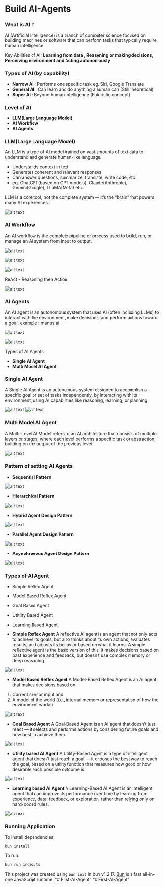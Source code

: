 # Build AI-Agents

### What is AI ?

AI (Artificial Intelligence) is a branch of computer science focused on building machines or software that can perform tasks that typically require human intelligence.

Key Abilities of AI: **Learning from data , Reasoning or making decisions, Perceiving environment and Acting autonomously**

### Types of AI (by capability)

- **Narrow AI** : Performs one specific task eg. Siri, Google Translate
- **General AI** : Can learn and do anything a human can (Still theoretical)
- **Super AI** : Beyond human intelligence (Futuristic concept)

### Level of AI

- **LLM(Large Language Model)**
- **AI Workflow**
- **AI Agents**

### LLM(Large Language Model)

An LLM is a type of AI model trained on vast amounts of text data to understand and generate human-like language.

- Understands context in text
- Generates coherent and relevant responses
- Can answer questions, summarize, translate, write code, etc.
- eg. ChatGPT(based on GPT models), Claude(Anthropic), Gemini(Google), LLaMA(Meta) etc..

LLM is a core tool, not the complete system — it’s the “brain” that powers many AI experiences.

![alt text](<Screenshot (303).png>)

### AI Workflow

An AI workflow is the complete pipeline or process used to build, run, or manage an AI system from input to output.

![alt text](<Screenshot (302).png>)

![alt text](<Screenshot (306).png>)

![alt text](<Screenshot (304).png>)

ReAct - Reasoning then Action

![alt text](<Screenshot (305).png>)

### AI Agents

An AI agent is an autonomous system that uses AI (often including LLMs) to interact with the environment, make decisions, and perform actions toward a goal.
example : manus ai

![alt text](<Screenshot (307).png>)

![alt text](<Screenshot (308).png>)

Types of AI Agents

- **Single AI Agent**
- **Multi Model AI Agent**

### Single AI Agent

A Single AI Agent is an autonomous system designed to accomplish a specific goal or set of tasks independently, by interacting with its environment, using AI capabilities like reasoning, learning, or planning

![alt text](<Screenshot (309).png>)
![alt text](<Screenshot (310).png>)

### Multi Model AI Agent

A Multi-Level AI Model refers to an AI architecture that consists of multiple layers or stages, where each level performs a specific task or abstraction, building on the output of the previous level.

![alt text](<Screenshot (311).png>)

### Pattern of setting AI Agents

- **Sequential Pattern**

![alt text](<Screenshot (312).png>)

- **Hierarchical Pattern**

![alt text](<Screenshot (313).png>)

- **Hybrid Agent Design Pattern**

![alt text](<Screenshot (314).png>)

- **Parallel Agent Design Pattern**

![alt text](<Screenshot (315).png>)

- **Asynchronous Agent Design Pattern**

![alt text](<Screenshot (316).png>)

### Types of AI Agent

- Simple Reflex Agent
- Model Based Reflex Agent
- Goal Based Agent
- Utitlity Based Agent
- Learning Based Agent

- **Simple Reflex Agent**
  A reflective AI agent is an agent that not only acts to achieve its goals, but also thinks about its own actions, evaluates results, and adjusts its behavior based on what it learns.
  A simple reflective agent is the basic version of this: it makes decisions based on past experience and feedback, but doesn't use complex memory or deep reasoning.

![alt text](<Screenshot (317).png>)

- **Model Based Reflex Agent**
  A Model-Based Reflex Agent is an AI agent that makes decisions based on:

1. Current sensor input and
2. A model of the world (i.e., internal memory or representation of how the environment works)

![alt text](<Screenshot (318).png>)

- **Goal Based Agent**
  A Goal-Based Agent is an AI agent that doesn’t just react — it selects and performs actions by considering future goals and how best to achieve them.

![alt text](<Screenshot (319).png>)

- **Utility based AI Agent**
  A Utility-Based Agent is a type of intelligent agent that doesn't just reach a goal — it chooses the best way to reach the goal, based on a utility function that measures how good or how desirable each possible outcome is.

![alt text](<Screenshot (320).png>)

- **Learning based AI Agent**
  A Learning-Based AI Agent is an intelligent agent that can improve its performance over time by learning from experience, data, feedback, or exploration, rather than relying only on hard-coded rules.

![alt text](<Screenshot (321).png>)

### Running Application

To install dependencies:

```bash
bun install
```

To run:

```bash
bun run index.ts
```

This project was created using `bun init` in bun v1.2.17. [Bun](https://bun.sh) is a fast all-in-one JavaScript runtime.
"# First-AI-Agent" 
"# First-AI-Agent" 
